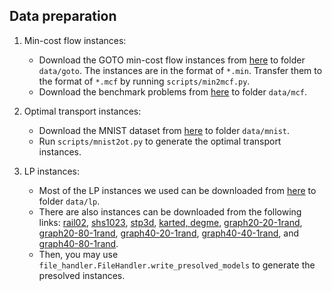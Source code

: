 ## Data preparation

1. Min-cost flow instances:
    - Download the GOTO min-cost flow instances from [here](http://lime.cs.elte.hu/~kpeter/data/mcf/goto/) to folder `data/goto`. 
The instances are in the format of `*.min`. Transfer them to the format of `*.mcf` by running `scripts/min2mcf.py`.
    - Download the benchmark problems from [here](https://plato.asu.edu/ftp/lptestset/network/) to folder `data/mcf`.

2. Optimal transport instances:
   - Download the MNIST dataset from [here](https://www.kaggle.com/datasets/hojjatk/mnist-dataset?resource=download-directory&select=train-images-idx3-ubyte) to folder `data/mnist`. 
   - Run `scripts/mnist2ot.py` to generate the optimal transport instances.

3. LP instances:
   - Most of the LP instances we used can be downloaded from [here](https://plato.asu.edu/ftp/lptestset/) to folder `data/lp`. 
   - There are also instances can be downloaded from the following links: 
[rail02](https://miplib2010.zib.de/miplib2010/rail02.php),
[shs1023](https://miplib2010.zib.de/miplib2010/shs1023.php),
[stp3d](https://miplib2010.zib.de/miplib2010/stp3d.php),
[karted, degme](http://old.sztaki.hu/~meszaros/public_ftp/lptestset/New/),
[graph20-20-1rand](https://miplib.zib.de/instance_details_graph20-20-1rand.html),
[graph20-80-1rand](https://miplib.zib.de/instance_details_graph20-80-1rand.html),
[graph40-20-1rand](https://miplib.zib.de/instance_details_graph40-20-1rand.html),
[graph40-40-1rand](https://miplib.zib.de/instance_details_graph40-40-1rand.html),
and [graph40-80-1rand](https://miplib.zib.de/instance_details_graph40-80-1rand.html). 
   - Then, you may use `file_handler.FileHandler.write_presolved_models` to generate the presolved instances.